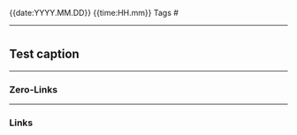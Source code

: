 {{date:YYYY.MM.DD}} {{time:HH.mm}}
Tags #

---
# 
## Test caption


---
### Zero-Links



---
### Links



